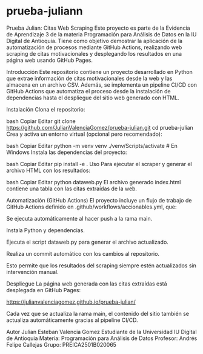 # prueba-juliann
Prueba Julian: Citas Web Scraping
Este proyecto es parte de la Evidencia de Aprendizaje 3 de la materia Programación para Análisis de Datos en la IU Digital de Antioquia. Tiene como objetivo demostrar la aplicación de la automatización de procesos mediante GitHub Actions, realizando web scraping de citas motivacionales y desplegando los resultados en una página web usando GitHub Pages.

Introducción
Este repositorio contiene un proyecto desarrollado en Python que extrae información de citas motivacionales desde la web y las almacena en un archivo CSV. Además, se implementa un pipeline CI/CD con GitHub Actions que automatiza el proceso desde la instalación de dependencias hasta el despliegue del sitio web generado con HTML.

Instalación
Clona el repositorio:

bash
Copiar
Editar
git clone https://github.com/JulianValenciaGomez/prueba-julian.git
cd prueba-julian
Crea y activa un entorno virtual (opcional pero recomendado):

bash
Copiar
Editar
python -m venv venv
./venv/Scripts/activate  # En Windows
Instala las dependencias del proyecto:

bash
Copiar
Editar
pip install -e .
Uso
Para ejecutar el scraper y generar el archivo HTML con los resultados:

bash
Copiar
Editar
python dataweb.py
El archivo generado index.html contiene una tabla con las citas extraídas de la web.

Automatización (GitHub Actions)
El proyecto incluye un flujo de trabajo de GitHub Actions definido en .github/workflows/accionables.yml, que:

Se ejecuta automáticamente al hacer push a la rama main.

Instala Python y dependencias.

Ejecuta el script dataweb.py para generar el archivo actualizado.

Realiza un commit automático con los cambios al repositorio.

Esto permite que los resultados del scraping siempre estén actualizados sin intervención manual.

Despliegue
La página web generada con las citas extraídas está desplegada en GitHub Pages:

https://julianvalenciagomez.github.io/prueba-julian/

Cada vez que se actualiza la rama main, el contenido del sitio también se actualiza automáticamente gracias al pipeline CI/CD.

Autor
Julian Esteban Valencia Gomez
Estudiante de la Universidad IU Digital de Antioquia
Materia: Programación para Análisis de Datos
Profesor: Andrés Felipe Callejas
Grupo: PREICA2501B020065









